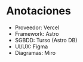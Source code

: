 # Anotaciones

- Proveedor: Vercel
- Framework: Astro
- SGBDD: Turso (Astro DB)
- UI/UX: Figma
- Diagramas: Miro
